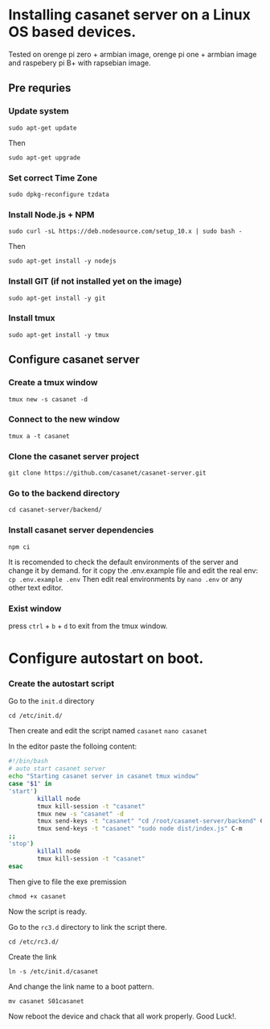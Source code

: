 # Installing casanet server on a Linux OS based devices.

Tested on orenge pi zero + armbian image, orenge pi one + armbian image and raspebery pi B+ with rapsebian image.

## Pre requries

### Update system 
```sudo apt-get update``` 

Then

```sudo apt-get upgrade``` 

### Set correct Time Zone
```sudo dpkg-reconfigure tzdata``` 

### Install Node.js + NPM
```sudo curl -sL https://deb.nodesource.com/setup_10.x | sudo bash -``` 

Then

```sudo apt-get install -y nodejs```

### Install GIT (if not installed yet on the image)
```sudo apt-get install -y git```

### Install tmux 

```sudo apt-get install -y tmux```


## Configure casanet server

### Create a tmux window
```tmux new -s casanet -d```
### Connect to the new window
```tmux a -t casanet```
### Clone the casanet server project
```git clone https://github.com/casanet/casanet-server.git```
### Go to the backend directory
```cd casanet-server/backend/```
### Install casanet server dependencies
```npm ci```

It is recomended to check the default environments of the server and change it by demand.
for it copy the .env.example file and edit the real env:
```cp .env.example .env```
Then edit real environments by ```nano .env``` or any other text editor.

### Exist window
press `ctrl` + `b` + `d` to exit from the tmux window.

# Configure autostart on boot.
### Create the autostart script
Go to the `init.d` directory

```cd /etc/init.d/```

Then create and edit the script named `casanet`
```nano casanet```

In the editor paste the folloing content:
```bash
#!/bin/bash 
# auto start casanet server 
echo "Starting casanet server in casanet tmux window" 
case "$1" in 
'start') 
        killall node 
        tmux kill-session -t "casanet" 
        tmux new -s "casanet" -d 
        tmux send-keys -t "casanet" "cd /root/casanet-server/backend" C-m 
        tmux send-keys -t "casanet" "sudo node dist/index.js" C-m 
;; 
'stop') 
        killall node 
        tmux kill-session -t "casanet" 
esac 
```
Then give to file the exe premission 

```chmod +x casanet```

Now the script is ready.

Go to the `rc3.d` directory to link the script there.

```cd /etc/rc3.d/```

Create the link 

```ln -s /etc/init.d/casanet```

And change the link name to a boot pattern.

```mv casanet S01casanet```

Now reboot the device and chack that all work properly. Good Luck!.




